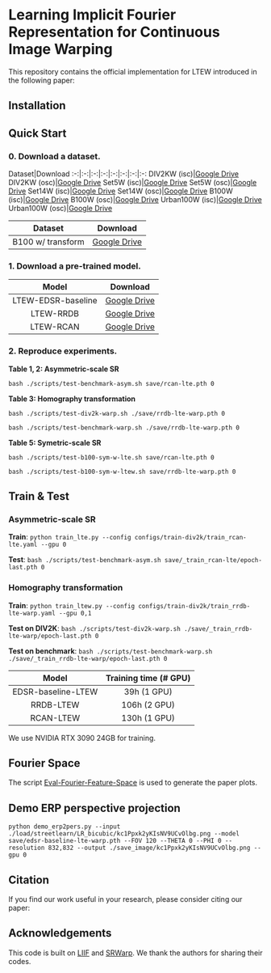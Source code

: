 # Learning Implicit Fourier Representation for Continuous Image Warping
This repository contains the official implementation for LTEW introduced in the following paper:


## Installation

## Quick Start
### 0. Download a dataset.
Dataset|Download
:-:|:-:|:-:|:-:|:-:|:-:|:-:|:-:
DIV2KW (isc)|[Google Drive](https://drive.google.com/drive/folders/1v0zHDzTqghUS3awrw9aQtpSyREBPR-cz?usp=sharing)
DIV2KW (osc)|[Google Drive](https://drive.google.com/drive/folders/1sPR3tSnIEfnfWOsbPxWuaFQsCr5kiLT7?usp=sharing)
Set5W (isc)|[Google Drive](https://drive.google.com/drive/folders/19p46Fm1GqxFaz9N6lb5-xEF6fZ4dcVmy?usp=sharing)
Set5W (osc)|[Google Drive](https://drive.google.com/drive/folders/1a2BebB8xPnkRc7nKzWkEVao2XK76qJst?usp=sharing)
Set14W (isc)|[Google Drive](https://drive.google.com/drive/folders/1a2BebB8xPnkRc7nKzWkEVao2XK76qJst?usp=sharing)
Set14W (osc)|[Google Drive](https://drive.google.com/drive/folders/1qCBzQaLaCCAsj99kDoNWKl_tlj6c6tj_?usp=sharing)
B100W (isc)|[Google Drive](https://drive.google.com/drive/folders/1-gr0zMLSkiM_5avZ9C2LVlGeKvNySzlM?usp=sharing)
B100W (osc)|[Google Drive](https://drive.google.com/drive/folders/1cvzXRQLw9qJoQoF7LxlT5SRIWdcnH5O5?usp=sharing)
Urban100W (isc)|[Google Drive](https://drive.google.com/drive/folders/1sW3T-BislLrXFzqVaFLvLqw0a96Psjt_?usp=sharing)
Urban100W (osc)|[Google Drive](https://drive.google.com/drive/folders/135FEZ96sc0I1QcyBKwaHAaiMvIbPZ4yR?usp=sharing)

Dataset|Download
:-:|:-:
B100 w/ transform|[Google Drive](https://drive.google.com/drive/folders/18ZMu7TVg1BPNo3k_eMKOlafkWPSs5gBW?usp=sharing)

### 1. Download a pre-trained model.

Model|Download
:-:|:-:
LTEW-EDSR-baseline|[Google Drive](https://drive.google.com/file/d/1__x8oUUsgbIGLVqXljU1ItB4hv-b68zW/view?usp=sharing)
LTEW-RRDB|[Google Drive](https://drive.google.com/file/d/1TJqFAnUVnYHK_dndHj-UjTP1m7iSACvp/view?usp=sharing)
LTEW-RCAN|[Google Drive](https://drive.google.com/file/d/1XPxwop6Q5EZGi9pM392VC5DmPWRyWqO2/view?usp=sharing)

### 2. Reproduce experiments.

**Table 1, 2: Asymmetric-scale SR**

```bash ./scripts/test-benchmark-asym.sh save/rcan-lte.pth 0```

**Table 3: Homography transformation**

```bash ./scripts/test-div2k-warp.sh ./save/rrdb-lte-warp.pth 0```

```bash ./scripts/test-benchmark-warp.sh ./save/rrdb-lte-warp.pth 0```

**Table 5: Symetric-scale SR**

```bash ./scripts/test-b100-sym-w-lte.sh save/rcan-lte.pth 0```

```bash ./scripts/test-b100-sym-w-ltew.sh save/rrdb-lte-warp.pth 0```


## Train & Test

###  **Asymmetric-scale SR**

**Train**: `python train_lte.py --config configs/train-div2k/train_rcan-lte.yaml --gpu 0`

**Test**: `bash ./scripts/test-benchmark-asym.sh save/_train_rcan-lte/epoch-last.pth 0`

### **Homography transformation**

**Train**: `python train_ltew.py --config configs/train-div2k/train_rrdb-lte-warp.yaml --gpu 0,1`

**Test on DIV2K**: `bash ./scripts/test-div2k-warp.sh ./save/_train_rrdb-lte-warp/epoch-last.pth 0`

**Test on benchmark**: `bash ./scripts/test-benchmark-warp.sh ./save/_train_rrdb-lte-warp/epoch-last.pth 0`

Model|Training time (# GPU)
:-:|:-:
EDSR-baseline-LTEW|39h (1 GPU)
RRDB-LTEW|106h (2 GPU)
RCAN-LTEW|130h (1 GPU)

We use NVIDIA RTX 3090 24GB for training.

## Fourier Space

The script [Eval-Fourier-Feature-Space](https://github.com/jaewon-lee-b/ltew/blob/main/Eval-Fourier-Feature-Space.ipynb) is used to generate the paper plots.


## Demo ERP perspective projection

`python demo_erp2pers.py --input ./load/streetlearn/LR_bicubic/kc1Ppxk2yKIsNV9UCvOlbg.png --model save/edsr-baseline-lte-warp.pth --FOV 120 --THETA 0 --PHI 0 --resolution 832,832 --output ./save_image/kc1Ppxk2yKIsNV9UCvOlbg.png --gpu 0`


## Citation
If you find our work useful in your research, please consider citing our paper:

## Acknowledgements
This code is built on [LIIF](https://github.com/yinboc/liif) and [SRWarp](https://github.com/sanghyun-son/srwarp). We thank the authors for sharing their codes.